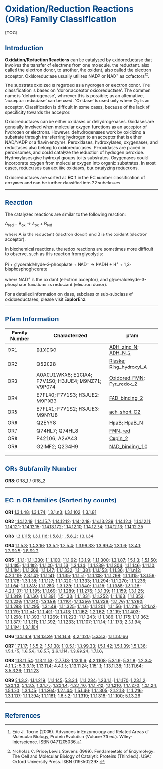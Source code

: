 # <font color=#074987>Oxidation/Reduction Reactions (ORs) Family Classification</font>

[TOC]

## <font color=#074987>Introduction</font>

**Oxidation/Reduction Reactions** can be catalyzed by  oxidoreductase that involves the transfer of electrons from one molecule, the reductant, also called the electron donor, to another, the oxidant, also called the electron acceptor. Oxidoreductase usually utilizes NADP or NAD<sup>+</sup> as cofactors[^1][^2].

The substrate oxidized is regarded as a hydrogen or electron donor. The classification is based on 'donor:acceptor oxidoreductase'. The common name is 'dehydrogenase', wherever this is possible; as an alternative, 'acceptor reductase' can be used. 'Oxidase' is used only where O<sub>2</sub> is an acceptor. Classification is difficult in some cases, because of the lack of specificity towards the acceptor.

Oxidoreductases can be either oxidases or dehydrogenases. Oxidases are generally involved when molecular oxygen functions as an acceptor of hydrogen or electrons. However, dehydrogenases work by oxidizing a substrate through transferring hydrogen to an acceptor that is either NAD/NADP or a flavin enzyme. Peroxidases, hydroxylases, oxygenases, and reductases also belong to oxidoreductases. Peroxidases are placed in peroxisomes, and could catalyze the reduction of hydrogen peroxide. Hydroxylases give hydroxyl groups to its substrates. Oxygenases could incorporate oxygen from molecular oxygen into organic substrates. In most cases, reductases can act like oxidases, but catalyzing reductions.

Oxidoreductases are sorted as **EC 1** in the EC number classification of enzymes and can be further classified into 22 subclasses.

---

## <font color=#074987>Reaction</font>

The catalyzed reactions are similar to the following reaction:

A<sub>red</sub> + B<sub>ox</sub> &rarr; A<sub>ox</sub> + B<sub>red</sub>

where A is the reductant (electron donor) and B is the oxidant (electron acceptor). 

In biochemical reactions, the redox reactions are sometimes more difficult to observe, such as this reaction from glycolysis:

 Pi + glyceraldehyde-3-phosphate + NAD<sup>+</sup> &rarr; NADH + H<sup>+</sup> + 1,3-bisphosphoglycerate

where NAD<sup>+</sup> is the oxidant (electron acceptor), and glyceraldehyde-3-phosphate functions as reductant (electron donor).

For a detailed  information on class, subclass or sub-subclass of oxidoreductases, please visit [**ExplorEnz**](https://www.enzyme-database.org/class.php).

---

## <font color=#074987>Pfam Information</font>

| Family Number | Characterized                                      | pfam                                                         |
| ------------- | -------------------------------------------------- | ------------------------------------------------------------ |
| OR1           | B1XDG0                                             | [ADH_zinc_N](https://pfam.xfam.org/family/ADH_zinc_N); [ADH_N_2](https://pfam.xfam.org/family/ADH_N_2) |
| OR2           | Q52028                                             | [Rieske](https://pfam.xfam.org/family/Rieske); [Ring_hydroxyl_A](https://pfam.xfam.org/family/Ring_hydroxyl_A) |
| OR3           | A0A0U1WKA6; E1CIA4; F7V1S0; H3JUE4; M9NZ71; V9P074 | [Oxidored_FMN](https://pfam.xfam.org/family/Oxidored_FMN); [Pyr_redox_2](https://pfam.xfam.org/family/Pyr_redox_2) |
| OR4           | E7FL40; F7V1S3; H3JUE2; M9P0B3                     | [FAD_binding_2](https://pfam.xfam.org/family/FAD_binding_2)  |
| OR5           | E7FL41; F7V1S2; H3JUE3; M9NYU8                     | [adh_short_C2](https://pfam.xfam.org/family/adh_short_C2)    |
| OR6           | Q2EYY8                                             | [HpaB](https://pfam.xfam.org/family/HpaB); [HpaB_N](https://pfam.xfam.org/family/HpaB_N) |
| OR7           | Q74HL7; Q74HL8                                     | [FMN_red](https://pfam.xfam.org/family/FMN_red)              |
| OR8           | P42106; A2VA43                                     | [Cupin_2](https://pfam.xfam.org/family/Cupin_2)              |
| OR9           | G2IMF2; Q2G4H9                                     | [NAD_binding_10](https://pfam.xfam.org/family/NAD_binding_10) |

---

## <font color=#074987>ORs Subfamily Number</font>

**OR8**: OR8_1 / OR8_2

---

## <font color=#074987>EC in OR families (Sorted by counts)</font>

**OR1**
[1.3.1.48](https://www.brenda-enzymes.org/enzyme.php?ecno=1.3.1.48); [1.3.1.74](https://www.brenda-enzymes.org/enzyme.php?ecno=1.3.1.74); [1.3.1.n3](https://www.brenda-enzymes.org/enzyme.php?ecno=1.3.1.n3); [1.3.1.102](https://www.brenda-enzymes.org/enzyme.php?ecno=1.3.1.102); [1.3.1.81](https://www.brenda-enzymes.org/enzyme.php?ecno=1.3.1.81)

**OR2**
[1.14.12.19](https://www.brenda-enzymes.org/enzyme.php?ecno=1.14.12.19); [1.14.15.7](https://www.brenda-enzymes.org/enzyme.php?ecno=1.14.15.7); [1.14.12.12](https://www.brenda-enzymes.org/enzyme.php?ecno=1.14.12.12); [1.14.12.18](https://www.brenda-enzymes.org/enzyme.php?ecno=1.14.12.18); [1.14.13.239](https://www.brenda-enzymes.org/enzyme.php?ecno=1.14.13.239); [1.14.12.3](https://www.brenda-enzymes.org/enzyme.php?ecno=1.14.12.3); [1.14.12.11](https://www.brenda-enzymes.org/enzyme.php?ecno=1.14.12.11); [1.14.12.1](https://www.brenda-enzymes.org/enzyme.php?ecno=1.14.12.1); [1.14.12.15](https://www.brenda-enzymes.org/enzyme.php?ecno=1.14.12.15); [1.14.13.172](https://www.brenda-enzymes.org/enzyme.php?ecno=1.14.13.172); [1.14.12.10](https://www.brenda-enzymes.org/enzyme.php?ecno=1.14.12.10); [1.14.12.24](https://www.brenda-enzymes.org/enzyme.php?ecno=1.14.12.24); [1.14.12.13](https://www.brenda-enzymes.org/enzyme.php?ecno=1.14.12.13); [1.14.12.25](https://www.brenda-enzymes.org/enzyme.php?ecno=1.14.12.25)

**OR3**
[1.3.1.115](https://www.brenda-enzymes.org/enzyme.php?ecno=1.3.1.115); [1.3.1.116](https://www.brenda-enzymes.org/enzyme.php?ecno=1.3.1.116); [1.5.8.1](https://www.brenda-enzymes.org/enzyme.php?ecno=1.5.8.1); [1.5.8.2](https://www.brenda-enzymes.org/enzyme.php?ecno=1.5.8.2); [1.3.1.34](https://www.brenda-enzymes.org/enzyme.php?ecno=1.3.1.34)

**OR4**
[1.1.5.3](https://www.brenda-enzymes.org/enzyme.php?ecno=1.1.5.3); [1.4.3.16](https://www.brenda-enzymes.org/enzyme.php?ecno=1.4.3.16); [1.3.5.1](https://www.brenda-enzymes.org/enzyme.php?ecno=1.3.5.1); [1.3.5.4](https://www.brenda-enzymes.org/enzyme.php?ecno=1.3.5.4); [1.3.99.33](https://www.brenda-enzymes.org/enzyme.php?ecno=1.3.99.33); [1.3.99.4](https://www.brenda-enzymes.org/enzyme.php?ecno=1.3.99.4); [1.3.1.6](https://www.brenda-enzymes.org/enzyme.php?ecno=1.3.1.6); [1.3.4.1](https://www.brenda-enzymes.org/enzyme.php?ecno=1.3.4.1); [1.3.99.5](https://www.brenda-enzymes.org/enzyme.php?ecno=1.3.99.5); [1.8.99.2](https://www.brenda-enzymes.org/enzyme.php?ecno=1.8.99.2)

**OR5**
[1.1.1.1](https://www.brenda-enzymes.org/enzyme.php?ecno=1.1.1.1); [1.1.1.330](https://www.brenda-enzymes.org/enzyme.php?ecno=1.1.1.330); [1.1.1.100](https://www.brenda-enzymes.org/enzyme.php?ecno=1.1.1.100); [1.1.1.62](https://www.brenda-enzymes.org/enzyme.php?ecno=1.1.1.62); [1.3.1.9](https://www.brenda-enzymes.org/enzyme.php?ecno=1.3.1.9); [1.1.1.300](https://www.brenda-enzymes.org/enzyme.php?ecno=1.1.1.300); [1.3.1.87](https://www.brenda-enzymes.org/enzyme.php?ecno=1.3.1.87); [1.5.1.3](https://www.brenda-enzymes.org/enzyme.php?ecno=1.5.1.3); [1.5.1.50](https://www.brenda-enzymes.org/enzyme.php?ecno=1.5.1.50); [1.1.1.105](https://www.brenda-enzymes.org/enzyme.php?ecno=1.1.1.105); [1.1.1.102](https://www.brenda-enzymes.org/enzyme.php?ecno=1.1.1.102); [1.1.1.30](https://www.brenda-enzymes.org/enzyme.php?ecno=1.1.1.30); [1.1.1.53](https://www.brenda-enzymes.org/enzyme.php?ecno=1.1.1.53); [1.3.1.34](https://www.brenda-enzymes.org/enzyme.php?ecno=1.3.1.34); [1.1.1.239](https://www.brenda-enzymes.org/enzyme.php?ecno=1.1.1.239); [1.1.1.304](https://www.brenda-enzymes.org/enzyme.php?ecno=1.1.1.304); [1.1.1.146](https://www.brenda-enzymes.org/enzyme.php?ecno=1.1.1.146); [1.1.1.10](https://www.brenda-enzymes.org/enzyme.php?ecno=1.1.1.10); [1.1.1.184](https://www.brenda-enzymes.org/enzyme.php?ecno=1.1.1.184); [1.1.1.209](https://www.brenda-enzymes.org/enzyme.php?ecno=1.1.1.209); [1.1.1.47](https://www.brenda-enzymes.org/enzyme.php?ecno=1.1.1.47); [1.1.1.332](https://www.brenda-enzymes.org/enzyme.php?ecno=1.1.1.332); [1.1.1.381](https://www.brenda-enzymes.org/enzyme.php?ecno=1.1.1.381); [1.1.1.153](https://www.brenda-enzymes.org/enzyme.php?ecno=1.1.1.153); [1.1.1.36](https://www.brenda-enzymes.org/enzyme.php?ecno=1.1.1.36); [1.1.1.n12](https://www.brenda-enzymes.org/enzyme.php?ecno=1.1.1.n12); [4.2.1.119](https://www.brenda-enzymes.org/enzyme.php?ecno=4.2.1.119); [2.3.1.41](https://www.brenda-enzymes.org/enzyme.php?ecno=2.3.1.41); [1.1.1.141](https://www.brenda-enzymes.org/enzyme.php?ecno=1.1.1.141); [1.1.1.35](https://www.brenda-enzymes.org/enzyme.php?ecno=1.1.1.35); [1.1.1.51](https://www.brenda-enzymes.org/enzyme.php?ecno=1.1.1.51); [1.1.1.138](https://www.brenda-enzymes.org/enzyme.php?ecno=1.1.1.138); [1.1.1.298](https://www.brenda-enzymes.org/enzyme.php?ecno=1.1.1.298); [1.1.1.315](https://www.brenda-enzymes.org/enzyme.php?ecno=1.1.1.315); [1.3.1.56](https://www.brenda-enzymes.org/enzyme.php?ecno=1.3.1.56); [1.1.1.178](https://www.brenda-enzymes.org/enzyme.php?ecno=1.1.1.178); [1.3.1.38](https://www.brenda-enzymes.org/enzyme.php?ecno=1.3.1.38); [1.1.1.127](https://www.brenda-enzymes.org/enzyme.php?ecno=1.1.1.127); [1.1.1.320](https://www.brenda-enzymes.org/enzyme.php?ecno=1.1.1.320); [1.1.1.333](https://www.brenda-enzymes.org/enzyme.php?ecno=1.1.1.333); [1.1.1.294](https://www.brenda-enzymes.org/enzyme.php?ecno=1.1.1.294); [1.1.1.270](https://www.brenda-enzymes.org/enzyme.php?ecno=1.1.1.270); [1.1.1.236](https://www.brenda-enzymes.org/enzyme.php?ecno=1.1.1.236); [1.1.1.64](https://www.brenda-enzymes.org/enzyme.php?ecno=1.1.1.64); [1.1.1.313](https://www.brenda-enzymes.org/enzyme.php?ecno=1.1.1.313); [1.1.1.250](https://www.brenda-enzymes.org/enzyme.php?ecno=1.1.1.250); [1.3.1.29](https://www.brenda-enzymes.org/enzyme.php?ecno=1.3.1.29); [1.1.1.340](https://www.brenda-enzymes.org/enzyme.php?ecno=1.1.1.340); [1.1.1.16](https://www.brenda-enzymes.org/enzyme.php?ecno=1.1.1.16); [1.1.1.385](https://www.brenda-enzymes.org/enzyme.php?ecno=1.1.1.385); [1.3.1.28](https://www.brenda-enzymes.org/enzyme.php?ecno=1.3.1.28); [4.2.1.107](https://www.brenda-enzymes.org/enzyme.php?ecno=4.2.1.107); [1.1.1.395](https://www.brenda-enzymes.org/enzyme.php?ecno=1.1.1.395); [1.1.1.69](https://www.brenda-enzymes.org/enzyme.php?ecno=1.1.1.69); [1.1.1.289](https://www.brenda-enzymes.org/enzyme.php?ecno=1.1.1.289); [1.1.1.276](https://www.brenda-enzymes.org/enzyme.php?ecno=1.1.1.276); [1.3.1.39](https://www.brenda-enzymes.org/enzyme.php?ecno=1.3.1.39); [1.1.1.159](https://www.brenda-enzymes.org/enzyme.php?ecno=1.1.1.159); [1.3.1.25](https://www.brenda-enzymes.org/enzyme.php?ecno=1.3.1.25); [1.1.1.349](https://www.brenda-enzymes.org/enzyme.php?ecno=1.1.1.349); [1.3.1.60](https://www.brenda-enzymes.org/enzyme.php?ecno=1.3.1.60); [1.1.1.391](https://www.brenda-enzymes.org/enzyme.php?ecno=1.1.1.391); [1.5.1.33](https://www.brenda-enzymes.org/enzyme.php?ecno=1.5.1.33); [1.1.1.331](https://www.brenda-enzymes.org/enzyme.php?ecno=1.1.1.331); [1.1.1.252](https://www.brenda-enzymes.org/enzyme.php?ecno=1.1.1.252); [1.1.1.163](https://www.brenda-enzymes.org/enzyme.php?ecno=1.1.1.163); [1.1.1.352](https://www.brenda-enzymes.org/enzyme.php?ecno=1.1.1.352); [1.1.1.206](https://www.brenda-enzymes.org/enzyme.php?ecno=1.1.1.206); [1.1.1.140](https://www.brenda-enzymes.org/enzyme.php?ecno=1.1.1.140); [1.3.1.58](https://www.brenda-enzymes.org/enzyme.php?ecno=1.3.1.58); [1.1.1.101](https://www.brenda-enzymes.org/enzyme.php?ecno=1.1.1.101); [1.1.1.256](https://www.brenda-enzymes.org/enzyme.php?ecno=1.1.1.256); [1.1.1.326](https://www.brenda-enzymes.org/enzyme.php?ecno=1.1.1.326); [1.1.1.76](https://www.brenda-enzymes.org/enzyme.php?ecno=1.1.1.76); [1.1.1.390](https://www.brenda-enzymes.org/enzyme.php?ecno=1.1.1.390); [1.1.1.288](https://www.brenda-enzymes.org/enzyme.php?ecno=1.1.1.288); [1.1.1.295](https://www.brenda-enzymes.org/enzyme.php?ecno=1.1.1.295); [1.3.1.49](https://www.brenda-enzymes.org/enzyme.php?ecno=1.3.1.49); [1.1.1.325](https://www.brenda-enzymes.org/enzyme.php?ecno=1.1.1.325); [1.1.1.6](https://www.brenda-enzymes.org/enzyme.php?ecno=1.1.1.6); [1.1.1.201](https://www.brenda-enzymes.org/enzyme.php?ecno=1.1.1.201); [1.1.1.56](https://www.brenda-enzymes.org/enzyme.php?ecno=1.1.1.56); [1.1.1.216](https://www.brenda-enzymes.org/enzyme.php?ecno=1.1.1.216); [1.2.1.n2](https://www.brenda-enzymes.org/enzyme.php?ecno=1.2.1.n2); [1.1.1.119](https://www.brenda-enzymes.org/enzyme.php?ecno=1.1.1.119); [1.1.1.n4](https://www.brenda-enzymes.org/enzyme.php?ecno=1.1.1.n4); [1.1.1.401](https://www.brenda-enzymes.org/enzyme.php?ecno=1.1.1.401); [1.1.1.413](https://www.brenda-enzymes.org/enzyme.php?ecno=1.1.1.413); [1.1.1.162](https://www.brenda-enzymes.org/enzyme.php?ecno=1.1.1.162); [1.2.1.62](https://www.brenda-enzymes.org/enzyme.php?ecno=1.2.1.62); [1.3.1.19](https://www.brenda-enzymes.org/enzyme.php?ecno=1.3.1.19); [1.1.1.403](https://www.brenda-enzymes.org/enzyme.php?ecno=1.1.1.403); [1.1.1.268](https://www.brenda-enzymes.org/enzyme.php?ecno=1.1.1.268); [1.1.1.393](https://www.brenda-enzymes.org/enzyme.php?ecno=1.1.1.393); [1.1.1.269](https://www.brenda-enzymes.org/enzyme.php?ecno=1.1.1.269); [1.1.1.223](https://www.brenda-enzymes.org/enzyme.php?ecno=1.1.1.223); [1.1.1.243](https://www.brenda-enzymes.org/enzyme.php?ecno=1.1.1.243); [1.1.1.386](https://www.brenda-enzymes.org/enzyme.php?ecno=1.1.1.386); [1.1.1.175](https://www.brenda-enzymes.org/enzyme.php?ecno=1.1.1.175); [1.1.1.362](https://www.brenda-enzymes.org/enzyme.php?ecno=1.1.1.362); [1.1.1.377](https://www.brenda-enzymes.org/enzyme.php?ecno=1.1.1.377); [1.1.1.311](https://www.brenda-enzymes.org/enzyme.php?ecno=1.1.1.311); [1.1.1.392](https://www.brenda-enzymes.org/enzyme.php?ecno=1.1.1.392); [1.1.1.233](https://www.brenda-enzymes.org/enzyme.php?ecno=1.1.1.233); [1.1.1.107](https://www.brenda-enzymes.org/enzyme.php?ecno=1.1.1.107); [1.1.1.14](https://www.brenda-enzymes.org/enzyme.php?ecno=1.1.1.14); [1.1.1.173](https://www.brenda-enzymes.org/enzyme.php?ecno=1.1.1.173); [2.3.1.94](https://www.brenda-enzymes.org/enzyme.php?ecno=2.3.1.94); [1.1.1.194](https://www.brenda-enzymes.org/enzyme.php?ecno=1.1.1.194); [1.3.1.104](https://www.brenda-enzymes.org/enzyme.php?ecno=1.3.1.104)

**OR6**
[1.14.14.9](https://www.brenda-enzymes.org/enzyme.php?ecno=1.14.14.9); [1.14.13.29](https://www.brenda-enzymes.org/enzyme.php?ecno=1.14.13.29); [1.14.14.8](https://www.brenda-enzymes.org/enzyme.php?ecno=1.14.14.8); [4.2.1.120](https://www.brenda-enzymes.org/enzyme.php?ecno=4.2.1.120); [5.3.3.3](https://www.brenda-enzymes.org/enzyme.php?ecno=5.3.3.3); [1.14.13.166](https://www.brenda-enzymes.org/enzyme.php?ecno=1.14.13.166)

**OR7**
[1.7.1.17](https://www.brenda-enzymes.org/enzyme.php?ecno=1.7.1.17); [1.6.5.2](https://www.brenda-enzymes.org/enzyme.php?ecno=1.6.5.2); [1.5.1.38](https://www.brenda-enzymes.org/enzyme.php?ecno=1.5.1.38); [1.10.5.1](https://www.brenda-enzymes.org/enzyme.php?ecno=1.10.5.1); [1.3.99.33](https://www.brenda-enzymes.org/enzyme.php?ecno=1.3.99.33); [1.5.1.42](https://www.brenda-enzymes.org/enzyme.php?ecno=1.5.1.42); [1.5.1.39](https://www.brenda-enzymes.org/enzyme.php?ecno=1.5.1.39); [1.5.1.36](https://www.brenda-enzymes.org/enzyme.php?ecno=1.5.1.36); [1.5.1.45](https://www.brenda-enzymes.org/enzyme.php?ecno=1.5.1.45); [1.6.5.6](https://www.brenda-enzymes.org/enzyme.php?ecno=1.6.5.6); [1.6.5.7](https://www.brenda-enzymes.org/enzyme.php?ecno=1.6.5.7); [2.6.1.114](https://www.brenda-enzymes.org/enzyme.php?ecno=2.6.1.114); [1.3.99.24](https://www.brenda-enzymes.org/enzyme.php?ecno=1.3.99.24); [1.7.1.6](https://www.brenda-enzymes.org/enzyme.php?ecno=1.7.1.6); 

**OR8**
[1.13.11.54](https://www.brenda-enzymes.org/enzyme.php?ecno=1.13.11.54); [1.13.11.53](https://www.brenda-enzymes.org/enzyme.php?ecno=1.13.11.53); [2.7.7.13](https://www.brenda-enzymes.org/enzyme.php?ecno=2.7.7.13); [1.13.11.6](https://www.brenda-enzymes.org/enzyme.php?ecno=1.13.11.6); [4.2.1.108](https://www.brenda-enzymes.org/enzyme.php?ecno=4.2.1.108); [5.3.1.9](https://www.brenda-enzymes.org/enzyme.php?ecno=5.3.1.9); [5.3.1.8](https://www.brenda-enzymes.org/enzyme.php?ecno=5.3.1.8); [1.2.3.4](https://www.brenda-enzymes.org/enzyme.php?ecno=1.2.3.4); [4.1.1.2](https://www.brenda-enzymes.org/enzyme.php?ecno=4.1.1.2); [5.3.3.19](https://www.brenda-enzymes.org/enzyme.php?ecno=5.3.3.19); [1.13.11.4](https://www.brenda-enzymes.org/enzyme.php?ecno=1.13.11.4); [4.4.1.3](https://www.brenda-enzymes.org/enzyme.php?ecno=4.4.1.3); [1.13.11.24](https://www.brenda-enzymes.org/enzyme.php?ecno=1.13.11.24); [1.15.1.1](https://www.brenda-enzymes.org/enzyme.php?ecno=1.15.1.1); [1.13.11.38](https://www.brenda-enzymes.org/enzyme.php?ecno=1.13.11.38); [1.13.11.64](https://www.brenda-enzymes.org/enzyme.php?ecno=1.13.11.64); [3.5.3.26](https://www.brenda-enzymes.org/enzyme.php?ecno=3.5.3.26); [1.11.1.23](https://www.brenda-enzymes.org/enzyme.php?ecno=1.11.1.23)

**OR9**
[5.1.3.2](https://www.brenda-enzymes.org/enzyme.php?ecno=5.1.3.2); [1.1.1.219](https://www.brenda-enzymes.org/enzyme.php?ecno=1.1.1.219); [1.1.1.145](https://www.brenda-enzymes.org/enzyme.php?ecno=1.1.1.145); [5.3.3.1](https://www.brenda-enzymes.org/enzyme.php?ecno=5.3.3.1); [1.1.1.234](https://www.brenda-enzymes.org/enzyme.php?ecno=1.1.1.234); [1.23.1.1](https://www.brenda-enzymes.org/enzyme.php?ecno=1.23.1.1); [1.1.1.170](https://www.brenda-enzymes.org/enzyme.php?ecno=1.1.1.170); [1.23.1.2](https://www.brenda-enzymes.org/enzyme.php?ecno=1.23.1.2); [1.23.1.3](https://www.brenda-enzymes.org/enzyme.php?ecno=1.23.1.3); [5.1.3.5](https://www.brenda-enzymes.org/enzyme.php?ecno=5.1.3.5); [1.3.1.75](https://www.brenda-enzymes.org/enzyme.php?ecno=1.3.1.75); [1.23.1.4](https://www.brenda-enzymes.org/enzyme.php?ecno=1.23.1.4); [4.2.1.46](https://www.brenda-enzymes.org/enzyme.php?ecno=4.2.1.46); [1.1.1.412](https://www.brenda-enzymes.org/enzyme.php?ecno=1.1.1.412); [1.1.1.210](https://www.brenda-enzymes.org/enzyme.php?ecno=1.1.1.210); [1.1.1.270](https://www.brenda-enzymes.org/enzyme.php?ecno=1.1.1.270); [1.3.1.24](https://www.brenda-enzymes.org/enzyme.php?ecno=1.3.1.24); [1.5.1.30](https://www.brenda-enzymes.org/enzyme.php?ecno=1.5.1.30); [1.3.1.45](https://www.brenda-enzymes.org/enzyme.php?ecno=1.3.1.45); [1.1.1.364](https://www.brenda-enzymes.org/enzyme.php?ecno=1.1.1.364); [1.2.1.44](https://www.brenda-enzymes.org/enzyme.php?ecno=1.2.1.44); [1.5.1.46](https://www.brenda-enzymes.org/enzyme.php?ecno=1.5.1.46); [1.1.1.305](https://www.brenda-enzymes.org/enzyme.php?ecno=1.1.1.305); [2.1.2.13](https://www.brenda-enzymes.org/enzyme.php?ecno=2.1.2.13); [1.1.1.216](https://www.brenda-enzymes.org/enzyme.php?ecno=1.1.1.216); [1.3.1.107](https://www.brenda-enzymes.org/enzyme.php?ecno=1.3.1.107); [1.1.1.394](https://www.brenda-enzymes.org/enzyme.php?ecno=1.1.1.394); [1.1.1.181](https://www.brenda-enzymes.org/enzyme.php?ecno=1.1.1.181); [1.6.5.2](https://www.brenda-enzymes.org/enzyme.php?ecno=1.6.5.2); [1.1.1.319](https://www.brenda-enzymes.org/enzyme.php?ecno=1.1.1.319); [1.1.1.318](https://www.brenda-enzymes.org/enzyme.php?ecno=1.1.1.318); [1.1.1.100](https://www.brenda-enzymes.org/enzyme.php?ecno=1.1.1.100); [5.1.3.26](https://www.brenda-enzymes.org/enzyme.php?ecno=5.1.3.26)

---

## <font color=#074987>References</font>

[^1]:Eric J. Toone (2006). Advances in Enzymology and Related Areas of Molecular Biology, Protein Evolution (Volume 75 ed.). Wiley-Interscience. ISBN 0471205036.

[^2]:  Nicholas C. Price; Lewis Stevens (1999). Fundamentals of Enzymology: The Cell and Molecular Biology of Catalytic Proteins (Third ed.). USA: Oxford University Press. ISBN 019850229X.


